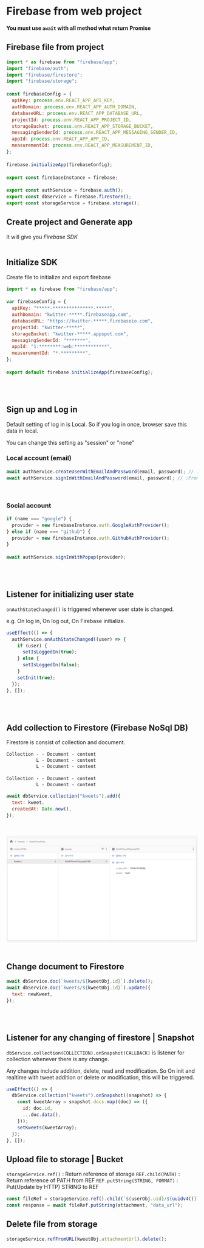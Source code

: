# Firebase from web project

**You must use `await` with all method what return Promise**

## Firebase file from project

```js
import * as firebase from "firebase/app";
import "firebase/auth";
import "firebase/firestore";
import "firebase/storage";

const firebaseConfig = {
  apiKey: process.env.REACT_APP_API_KEY,
  authDomain: process.env.REACT_APP_AUTH_DOMAIN,
  databaseURL: process.env.REACT_APP_DATABASE_URL,
  projectId: process.env.REACT_APP_PROJECT_ID,
  storageBucket: process.env.REACT_APP_STORAGE_BUCKET,
  messagingSenderId: process.env.REACT_APP_MESSAGING_SENDER_ID,
  appId: process.env.REACT_APP_APP_ID,
  measurementId: process.env.REACT_APP_MEASUREMENT_ID,
};

firebase.initializeApp(firebaseConfig);

export const firebaseInstance = firebase;

export const authService = firebase.auth();
export const dbService = firebase.firestore();
export const storageService = firebase.storage();
```

## Create project and Generate app

It will give you _Firebase SDK_
<br />
<br />

## Initialize SDK

Create file to initialize and export firebase

```js
import * as firebase from "firebase/app";

var firebaseConfig = {
  apiKey: "*****-***************-*****",
  authDomain: "kwitter-*****.firebaseapp.com",
  databaseURL: "https://kwitter-*****.firebaseio.com",
  projectId: "kwitter-*****",
  storageBucket: "kwitter-*****.appspot.com",
  messagingSenderId: "*******",
  appId: "1:********:web:************",
  measurementId: "*-*********",
};

export default firebase.initializeApp(firebaseConfig);
```

<br />
<br />

## Sign up and Log in

Default setting of log in is Local. So if you log in once, browser save this data in local.

You can change this setting as "session" or "none"
<br />

### Local account (email)

```js
await authService.createUserWithEmailAndPassword(email, password); // :Promise
await authService.signInWithEmailAndPassword(email, password); // :Promise
```

<br />

### Social account

```js
if (name === "google") {
  provider = new firebaseInstance.auth.GoogleAuthProvider();
} else if (name === "github") {
  provider = new firebaseInstance.auth.GithubAuthProvider();
}

await authService.signInWithPopup(provider);
```

<br />
<br />

## Listener for initializing user state

`onAuthStateChanged()` is triggered whenever user state is changed.

e.g. On log in, On log out, On Firebase initialize.

```js
useEffect(() => {
  authService.onAuthStateChanged((user) => {
    if (user) {
      setIsLoggedIn(true);
    } else {
      setIsLoggedIn(false);
    }
    setInit(true);
  });
}, []);
```

<br />
<br />

## Add collection to Firestore (Firebase NoSql DB)

Firestore is consist of collection and document.

```
Collection - - Document - content
           L - Document - content
           L - Document - content

Collection - - Document - content
           L - Document - content
```

```js
await dbService.collection("kweets").add({
  text: kweet,
  createdAt: Date.now(),
});
```

<br />

![collection](./collection.jpg)
<br />
<br />

## Change document to Firestore

```js
await dbService.doc(`kweets/${kweetObj.id}`).delete();
await dbService.doc(`kweets/${kweetObj.id}`).update({
  text: newKweet,
});
```

<br />
<br />

## Listener for any changing of firestore | Snapshot

`dbService.collection(COLLECTION).onSnapshot(CALLBACK)` is listener for collection whenever there is any change.

Any changes include addition, delete, read and modification. So On init and realtime with tweet addition or delete or modification, this will be triggered.

```js
useEffect(() => {
  dbService.collection("kweets").onSnapshot((snapshot) => {
    const kweetArray = snapshot.docs.map((doc) => ({
      id: doc.id,
      ...doc.data(),
    }));
    setKweets(kweetArray);
  });
}, []);
```

## Upload file to storage | Bucket

`storageService.ref()` : Return reference of storage
`REF.child(PATH)` : Return reference of PATH from REF
`REF.putString(STRING, FORMAT)` : Put(Update by HTTP) STRING to REF

```js
const fileRef = storageService.ref().child(`${userObj.uid}/${uuidv4()}`);
const response = await fileRef.putString(attachment, "data_url");
```

## Delete file from storage

```js
storageService.refFromURL(kweetObj.attachmentUrl).delete();
```
